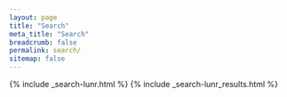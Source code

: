 ```yaml
---
layout: page
title: "Search"
meta_title: "Search"
breadcrumb: false
permalink: search/
sitemap: false
---
```


{% include _search-lunr.html %}
{% include _search-lunr_results.html %}